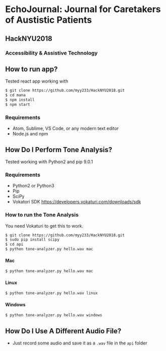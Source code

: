 # EchoJournal: Journal for Caretakers of Austistic Patients
## HackNYU2018
### Accessibility & Assistive Technology


## How to run app?
Tested react app working with 

```sh
$ git clone https://github.com/myy233/HackNYU2018.git
$ cd mana
$ npm install
$ npm start
```
### Requirements

* Atom, Sublime, VS Code, or any modern text editor
* Node.js and npm

## How Do I Perform Tone Analysis?
Tested working with Python2 and pip 9.0.1

### Requirements

* Python2 or Python3
* Pip
* SciPy
* Vokatori SDK https://developers.vokaturi.com/downloads/sdk

### How to run the Tone Analysis
You need Vokaturi to get this to work.

```sh
$ git clone https://github.com/myy233/HackNYU2018.git
$ sudo pip install scipy
$ cd api
$ python tone-analyzer.py hello.wav mac
```

#### Mac

```sh
$ python tone-analyzer.py hello.wav mac
```

#### Linux

```sh
$ python tone-analyzer.py hello.wav linux
```

#### Windows

```sh
$ python tone-analyzer.py hello.wav windows
```

## How Do I Use A Different Audio File?

* Just record some audio and save it as a `.wav` file in the `api` folder
